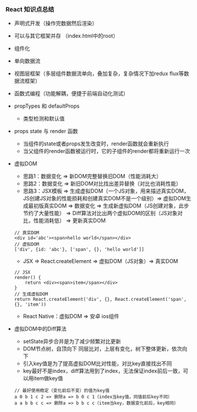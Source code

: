 ### React 知识点总结

* 声明式开发（操作完数据然后渲染）
* 可以与其它框架并存 （index.html中的root）
* 组件化
* 单向数据流
* 视图层框架（多层组件数据流单向，叠加复杂，复杂情况下加redux flux等数据流框架）
* 函数式编程（功能解耦，便捷于前端自动化测试）


* propTypes 和 defaultProps 
    * 类型检测和默认值

* props state 与 render 函数
    * 当组件的state或者props发生改变时，render函数就会重新执行
    * 当父组件的render函数被运行时，它的子组件的render都将重新运行一次

* 虚拟DOM
    * 思路1：数据变化 => 新DOM完整替换旧DOM（性能消耗大）
    * 思路2：数据变化 => 新旧DOM对比找出差异替换（对比也消耗性能）
    * 思路3：JSX模板 => 生成虚拟DOM（一个JS对象，用来描述真实DOM，JS创建JS对象的性能损耗和创建真实DOM不是一个级别）=> 虚拟DOM生成最初版真实DOM => 数据变化 => 生成新虚拟DOM（JS创建对象，此步节约了大量性能） => Diff算法对比出两个虚拟DOM的区别（JS对象对比，性能消耗低） => 更新真实DOM
    ```
    // 真实DOM
    <div id='abc'><span>hello world</span></div>
    // 虚拟DOM
    ['div', {id: 'abc'}, ['span', {}, 'hello world']]
    ```
    * JSX => React.createElement => 虚拟DOM（JS对象）=> 真实DOM
    ```
    // JSX
    render() {
        return <div><span>item</span></div>
    }
    // 生成虚拟DOM
    return React.createElement('div', {}, React.createElement('span', {}, 'item'))
    ```
    * React Native：虚拟DOM => 安卓 ios组件

* 虚拟DOM中的Diff算法
    * setState异步合并是为了减少频繁对比更新
    * DOM节点树，自顶向下 同层比对，上层有变化，树下整体更新，依次向下
    * 引入key值是为了提高虚拟DOM比对性能，对比key直接找出不同
    * key最好不是index，diff算法用到了index，无法保证index前后一致，可以用item做key值
    ```
    // 最好使用稳定（变化前后不变）的值为key值
    a 0 b 1 c 2 => 删除a => b 0 c 1（index当key值，同值前后key不同）
    a a b b c c => 删除a => b b c c（item当key，数据变化前后，key相同）
    ```

